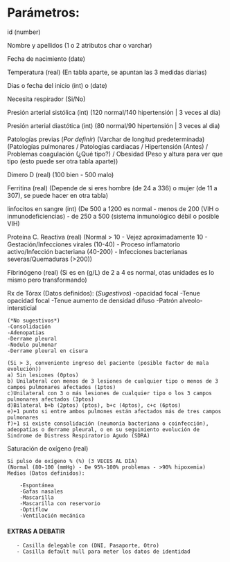 # Parámetros:

id (number)

Nombre y apellidos (1 o 2 atributos char o varchar)

Fecha de nacimiento (date)

Temperatura (real)
    (En tabla aparte, se apuntan las 3 medidas diarias)

Dias o fecha del inicio (int) o (date)

Necesita respirador (Si/No)

Presión arterial sistólica (int)
    (120 normal/140 hipertensión | 3 veces al dia)

Presión arterial diastótica (int) 
    (80 normal/90 hipertensión | 3 veces al dia)

Patologías previas (*Por definir*) (Varchar de longitud predeterminada)
    (Patologías pulmonares / Patologías cardiacas / Hipertensión (Antes) / Problemas coagulación (¿Qué tipo?) / Obesidad (Peso y altura para ver que tipo (esto puede ser otra tabla aparte))

Dimero D (real)
    (100 bien - 500 malo)

Ferritina (real)
    (Depende de si eres hombre (de 24 a 336) o mujer (de 11 a 307), se puede hacer en otra tabla)

linfocitos en sangre (int)
    (De 500 a 1200 es normal - menos de 200 (VIH o inmunodeficiencias) - de 250 a 500 (sistema inmunológico débil o posible VIH)

Proteína C. Reactiva (real)
    (Normal > 10 - Vejez aproximadamente 10 - Gestación/Infecciones virales (10-40) - Proceso inflamatorio activo/Infección bacteriana (40-200) - Infecciones bacterianas severas/Quemaduras (>200))

Fibrinógeno (real)
    (Si es en (g/L) de 2 a 4 es normal, otas unidades es lo mismo pero transformando)

Rx de Tórax (Datos definidos):
    (*Sugestivos*)
    -opacidad focal
    -Tenue opacidad focal
    -Tenue aumento de densidad difuso
    -Patrón alveolo-intersticial

    (*No sugestivos*)
    -Consolidación
    -Adenopatias
    -Derrame pleural
    -Nodulo pulmonar
    -Derrame pleural en cisura

    (Si > 3, conveniente ingreso del paciente (posible factor de mala evolución))
    a) Sin lesiones (0ptos)
    b) Unilateral con menos de 3 lesiones de cualquier tipo o menos de 3 campos pulmonares afectados (1ptos)
    c)Unilateral con 3 o más lesiones de cualquier tipo o los 3 campos pulmonares afectados (3ptos)
    d)Bilateral b+b (2ptos) (ptos), b+c (4ptos), c+c (6ptos)
    e)+1 punto si entre ambos pulmones están afectados más de tres campos pulmonares
    f)+1 si existe consolidación (neumonía bacteriana o coinfección), adeopatías o derrame pleural, o en su seguimiento evolución de Sindrome de Distress Respiratorio Agudo (SDRA)

Saturación de oxígeno (real)
    
    Si pulso de oxígeno % (%) (3 VECES AL DÍA)
    (Normal (80-100 (mmHg) - De 95%-100% problemas - >90% hipoxemia)
    Medios (Datos definidos):
        
        -Espontánea
        -Gafas nasales
        -Mascarilla
        -Mascarilla con reservorio
        -Optiflow
        -Ventilación mecánica
        
        
#### EXTRAS A DEBATIR
        
       - Casilla delegable con (DNI, Pasaporte, Otro)
       - Casilla default null para meter los datos de identidad
